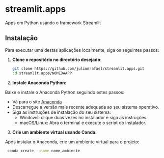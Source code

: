 # streamlit.apps
 Apps em Python usando o framework Streamlit


## Instalação

Para executar uma destas aplicações localmente, siga os seguintes passos:

1. **Clone o repositório no directório desejado:**

   ```bash
   git clone https://github.com/juliomrafael/streamlit.apps.git
   cd streamlit.apps/NOMEDAAPP
2. **Instale Anaconda Python:**

Baixe e instale o Anaconda Python seguindo estes passos:
- Vá para o site [Anaconda](https://repo.anaconda.com/archive/)
- Descarregue a versão mais recente adequada ao seu sistema operativo.
- Siga as instruções de instalação do seu sistema:
  - Windows: clique duas vezes no instalador e siga as instruções.
  - macOS/Linux: Abra o terminal e execute o script do instalador.

3. **Crie um ambiente virtual usando Conda:**

Após instalar o Anaconda, crie um ambiente virtual para o projeto:
  ```bash
   conda create --name nome_ambiente